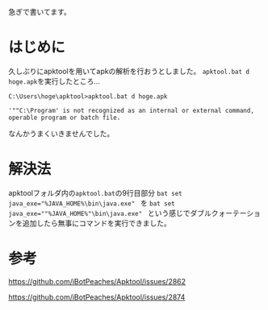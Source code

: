 <!--
title:   【備忘録】apktoolで「'""C:\Program' is not recognized...」のエラーが表示される
tags:    apktool,備忘録
id:      1b6a88b95dc67dacf823
private: false
-->
急ぎで書いてます。

# はじめに

久しぶりにapktoolを用いてapkの解析を行おうとしました。
`apktool.bat d hoge.apk`を実行したところ...

```
C:\Users\hoge\apktool>apktool.bat d hoge.apk

'""C:\Program' is not recognized as an internal or external command,
operable program or batch file.
```

なんかうまくいきませんでした。


# 解決法
apktoolフォルダ内の`apktool.bat`の9行目部分
`bat
set java_exe="%JAVA_HOME%\bin\java.exe"
`
を
`bat
set java_exe=""%JAVA_HOME%"\bin\java.exe"
`
という感じでダブルクォーテーションを追加したら無事にコマンドを実行できました。


# 参考

https://github.com/iBotPeaches/Apktool/issues/2862

https://github.com/iBotPeaches/Apktool/issues/2874